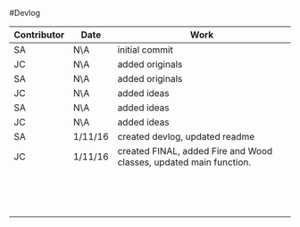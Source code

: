 #Devlog

| Contributor |   Date   |  Work                          |
|-------------|----------|--------------------------------|
| SA          |  N\A     |  initial commit                |
| JC          |  N\A     |  added originals               |
| SA          |  N\A     |  added originals               |
| JC          |  N\A     |  added ideas                   |
| SA          |  N\A     |  added ideas                   |
| JC          |  N\A     |  added ideas                   |
| SA          | 1/11/16  |  created devlog, updated readme|
| JC          | 1/11/16  |  created FINAL, added Fire and Wood classes, updated main function.                  |
|             |          |                                |
|             |          |                                |
|             |          |                                |
|             |          |                                |
|             |          |                                |
|             |          |                                |
|             |          |                                |
|             |          |                                |
|             |          |                                |
|             |          |                                |
|             |          |                                |
|             |          |                                |
|             |          |                                |
|             |          |                                |


